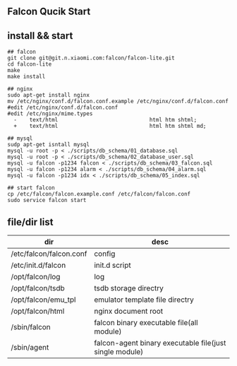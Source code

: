 ## Falcon Qucik Start


## install && start

```
## falcon
git clone git@git.n.xiaomi.com:falcon/falcon-lite.git
cd falcon-lite
make
make install

## nginx
sudo apt-get install nginx
mv /etc/nginx/conf.d/falcon.conf.example /etc/nginx/conf.d/falcon.conf
#edit /etc/nginx/conf.d/falcon.conf
#edit /etc/nginx/mime.types
  -    text/html                             html htm shtml;
  +    text/html                             html htm shtml md;

## mysql
sudp apt-get isntall mysql
mysql -u root -p < ./scripts/db_schema/01_database.sql
mysql -u root -p < ./scripts/db_schema/02_database_user.sql
mysql -u falcon -p1234 falcon < ./scripts/db_schema/03_falcon.sql
mysql -u falcon -p1234 alarm < ./scripts/db_schema/04_alarm.sql
mysql -u falcon -p1234 idx < ./scripts/db_schema/05_index.sql

## start falcon
cp /etc/falcon/falcon.example.conf /etc/falcon/falcon.conf
sudo service falcon start
```

## file/dir list

dir 			| desc
--  			| --
/etc/falcon/falcon.conf	| config
/etc/init.d/falcon	| init.d script
/opt/falcon/log		| log
/opt/falcon/tsdb	| tsdb storage directry
/opt/falcon/emu_tpl	| emulator template file directry
/opt/falcon/html	| nginx document root
/sbin/falcon		| falcon binary executable file(all module)
/sbin/agent		| falcon-agent binary executable file(just single module)


